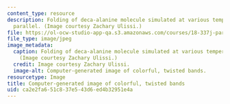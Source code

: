 ```yaml
---
content_type: resource
description: Folding of deca-alanine molecule simulated at various temperatures in
  parallel. (Image courtesy Zachary Ulissi.)
file: https://ol-ocw-studio-app-qa.s3.amazonaws.com/courses/18-337j-parallel-computing-fall-2011/ca2e2fa651c837e543d6ed4b32951e4a_18-337jf11-th.jpg
file_type: image/jpeg
image_metadata:
  caption: Folding of deca-alanine molecule simulated at various temperatures in parallel.
    (Image courtesy Zachary Ulissi.)
  credit: Image courtesy Zachary Ulissi.
  image-alt: Computer-generated image of colorful, twisted bands.
resourcetype: Image
title: Computer-generated image of colorful, twisted bands
uid: ca2e2fa6-51c8-37e5-43d6-ed4b32951e4a
---
```

